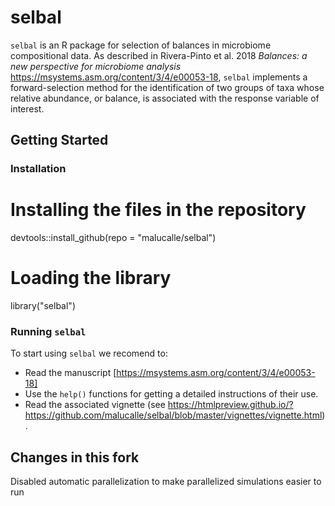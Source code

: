 # selbal


 `selbal` is an R package for selection of balances in microbiome compositional data. As described in Rivera-Pinto et al. 2018 _Balances:  a new perspective for microbiome analysis_ https://msystems.asm.org/content/3/4/e00053-18, `selbal` implements a forward-selection method for the identification of two groups of taxa whose relative abundance, or balance, is associated with the response variable of interest.

## Getting Started


### Installation

# Installing the files in the repository
devtools::install_github(repo = "malucalle/selbal")

# Loading the library
  library("selbal")
  
### Running `selbal`

To start using `selbal` we recomend to:

- Read the manuscript [https://msystems.asm.org/content/3/4/e00053-18]
- Use the `help()` functions for getting a detailed instructions of their
  use.
- Read the associated vignette (see  https://htmlpreview.github.io/?https://github.com/malucalle/selbal/blob/master/vignettes/vignette.html).

## Changes in this fork

Disabled automatic parallelization to make parallelized simulations easier to run




